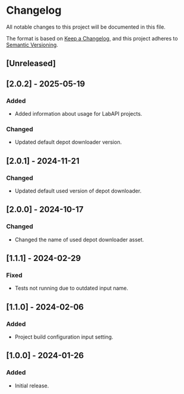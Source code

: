 # Changelog

All notable changes to this project will be documented in this file.

The format is based on [Keep a Changelog](https://keepachangelog.com/en/1.0.0/),
and this project adheres to [Semantic Versioning](https://semver.org/spec/v2.0.0.html).

## [Unreleased]

## [2.0.2] - 2025-05-19

### Added

- Added information about usage for LabAPI projects.

### Changed

- Updated default depot downloader version.

## [2.0.1] - 2024-11-21

### Changed

- Updated default used version of depot downloader.

## [2.0.0] - 2024-10-17

### Changed

- Changed the name of used depot downloader asset.

## [1.1.1] - 2024-02-29

### Fixed

- Tests not running due to outdated input name.

## [1.1.0] - 2024-02-06

### Added

- Project build configuration input setting.

## [1.0.0] - 2024-01-26

### Added

- Initial release.
